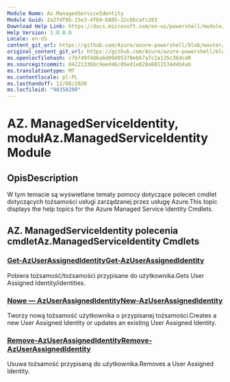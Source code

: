 ```yaml
---
Module Name: Az.ManagedServiceIdentity
Module Guid: 2a27df8b-15e3-4fb9-b885-22c6bcafc203
Download Help Link: https://docs.microsoft.com/en-us/powershell/module/az.managedserviceidentity
Help Version: 1.0.0.0
Locale: en-US
content_git_url: https://github.com/Azure/azure-powershell/blob/master/src/ManagedServiceIdentity/ManagedServiceIdentity/help/Az.ManagedServiceIdentity.md
original_content_git_url: https://github.com/Azure/azure-powershell/blob/master/src/ManagedServiceIdentity/ManagedServiceIdentity/help/Az.ManagedServiceIdentity.md
ms.openlocfilehash: c7bf49f486abd09495370eb67a7c2a135c36dcd0
ms.sourcegitcommit: 04221336bc9eed46c05ed1e828a6811534d4b4ab
ms.translationtype: MT
ms.contentlocale: pl-PL
ms.lasthandoff: 12/08/2020
ms.locfileid: "98358290"
---
```

# <span data-ttu-id="14c3c-101">AZ. ManagedServiceIdentity, moduł</span><span class="sxs-lookup"><span data-stu-id="14c3c-101">Az.ManagedServiceIdentity Module</span></span>
## <span data-ttu-id="14c3c-102">Opis</span><span class="sxs-lookup"><span data-stu-id="14c3c-102">Description</span></span>
<span data-ttu-id="14c3c-103">W tym temacie są wyświetlane tematy pomocy dotyczące poleceń cmdlet dotyczących tożsamości usługi zarządzanej przez usługę Azure.</span><span class="sxs-lookup"><span data-stu-id="14c3c-103">This topic displays the help topics for the Azure Managed Service Identity Cmdlets.</span></span>

## <span data-ttu-id="14c3c-104">AZ. ManagedServiceIdentity polecenia cmdlet</span><span class="sxs-lookup"><span data-stu-id="14c3c-104">Az.ManagedServiceIdentity Cmdlets</span></span>
### [<span data-ttu-id="14c3c-105">Get-AzUserAssignedIdentity</span><span class="sxs-lookup"><span data-stu-id="14c3c-105">Get-AzUserAssignedIdentity</span></span>](Get-AzUserAssignedIdentity.md)
<span data-ttu-id="14c3c-106">Pobiera tożsamość/tożsamości przypisane do użytkownika.</span><span class="sxs-lookup"><span data-stu-id="14c3c-106">Gets User Assigned Identity/identities.</span></span>

### [<span data-ttu-id="14c3c-107">Nowe — AzUserAssignedIdentity</span><span class="sxs-lookup"><span data-stu-id="14c3c-107">New-AzUserAssignedIdentity</span></span>](New-AzUserAssignedIdentity.md)
<span data-ttu-id="14c3c-108">Tworzy nową tożsamość użytkownika o przypisanej tożsamości.</span><span class="sxs-lookup"><span data-stu-id="14c3c-108">Creates a new User Assigned Identity or updates an existing User Assigned Identity.</span></span>

### [<span data-ttu-id="14c3c-109">Remove-AzUserAssignedIdentity</span><span class="sxs-lookup"><span data-stu-id="14c3c-109">Remove-AzUserAssignedIdentity</span></span>](Remove-AzUserAssignedIdentity.md)
<span data-ttu-id="14c3c-110">Usuwa tożsamość przypisaną do użytkownika.</span><span class="sxs-lookup"><span data-stu-id="14c3c-110">Removes a User Assigned Identity.</span></span>

